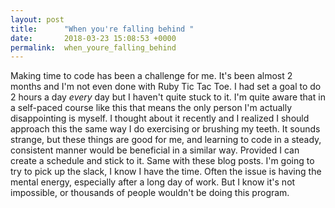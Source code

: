 ```yaml
---
layout: post
title:      "When you're falling behind "
date:       2018-03-23 15:08:53 +0000
permalink:  when_youre_falling_behind
---
```



Making time to code has been a challenge for me. It's been almost 2 months and I'm not even done with Ruby Tic Tac Toe.  I had set a goal to do 2 hours a day *every* day but I haven't quite stuck to it. I'm quite aware that in a self-paced course like this that means the only person I'm actually disappointing is myself. I thought about it recently and I realized I should approach this the same way I do exercising or brushing my teeth. It sounds strange, but these things are good for me, and learning to code in a steady, consistent manner would be beneficial in a similar way. Provided I can create a schedule and stick to it. Same with these blog posts.
I'm going to try to pick up the slack, I know I have the time. Often the issue is having the mental energy, especially after a long day of work. But I know it's not impossible, or thousands of people wouldn't be doing this program. 
